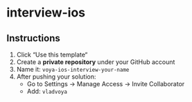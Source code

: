 # interview-ios

## Instructions

1. Click “Use this template“
2. Create a **private repository** under your GitHub account
3. Name it: `voya-ios-interview-your-name`
4. After pushing your solution:
    - Go to Settings -> Manage Access -> Invite Collaborator
    - Add: `vladvoya` 
